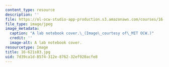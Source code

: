 ```yaml
---
content_type: resource
description: ''
file: https://ol-ocw-studio-app-production.s3.amazonaws.com/courses/16-621-experimental-projects-i-spring-2003/7d39ca1d8574312e876232ef920acfe8_16-621s03.jpg
file_type: image/jpeg
image_metadata:
  caption: "A lab notebook cover.\_(Image\_courtesy of\_MIT OCW.)"
  credit: ''
  image-alt: A lab notebook cover.
resourcetype: Image
title: 16-621s03.jpg
uid: 7d39ca1d-8574-312e-8762-32ef920acfe8
---
```

